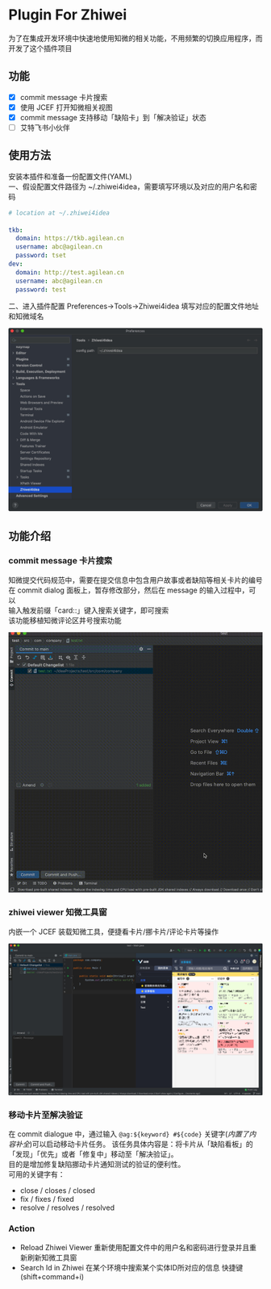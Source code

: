 # Plugin For Zhiwei

为了在集成开发环境中快速地使用知微的相关功能，不用频繁的切换应用程序，而开发了这个插件项目

## 功能

- [x] commit message 卡片搜索
- [x] 使用 JCEF 打开知微相关视图
- [x] commit message 支持移动「缺陷卡」到「解决验证」状态
- [ ] 艾特飞书小伙伴

## 使用方法

安装本插件和准备一份配置文件(YAML)  
一、假设配置文件路径为 ~/.zhiwei4idea，需要填写环境以及对应的用户名和密码

```yaml
# location at ~/.zhiwei4idea

tkb:
  domain: https://tkb.agilean.cn
  username: abc@agilean.cn
  password: tset
dev:
  domain: http://test.agilean.cn
  username: abc@agilean.cn
  password: test

```

二、进入插件配置 Preferences->Tools->Zhiwei4idea 填写对应的配置文件地址和知微域名

![screenshots preference](screenshots/preference.jpg)

## 功能介绍

### commit message 卡片搜索

知微提交代码规范中，需要在提交信息中包含用户故事或者缺陷等相关卡片的编号  
在 commit dialog 面板上，暂存修改部分，然后在 message 的输入过程中，可以  
输入触发前缀「card::」键入搜索关键字，即可搜索  
该功能移植知微评论区井号搜索功能

![screenshots commit search card](screenshots/searchCardCode.gif)

### zhiwei viewer 知微工具窗

内嵌一个 JCEF 装载知微工具，便捷看卡片/挪卡片/评论卡片等操作

![screenshots_zhiwei_viewer](screenshots/zhiwei-viewer.jpg)

### 移动卡片至解决验证

在 commit dialogue 中，通过输入 `@ag:${keyword} #${code}` 关键字(*内置了内容补全*)可以启动移动卡片任务。
该任务具体内容是：将卡片从「缺陷看板」的「发现」「优先」或者「修复中」移动至「解决验证」。  
目的是增加修复缺陷挪动卡片通知测试的验证的便利性。  
可用的关键字有：

- close / closes / closed
- fix / fixes / fixed
- resolve / resolves / resolved

### Action

- Reload Zhiwei Viewer 重新使用配置文件中的用户名和密码进行登录并且重新刷新知微工具窗
- Search Id in Zhiwei 在某个环境中搜索某个实体ID所对应的信息 快捷键(shift+command+i)

